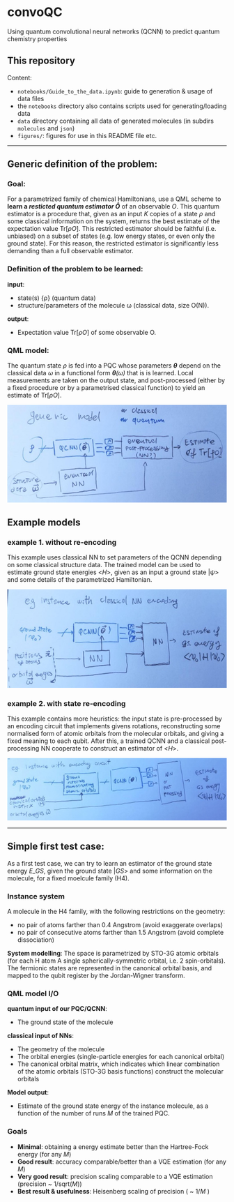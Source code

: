 # convoQC
Using quantum convolutional neural networks (QCNN) to predict quantum chemistry properties


## This repository

Content:
- `notebooks/Guide_to_the_data.ipynb`: guide to generation & usage of data files
- the `notebooks` directory also contains scripts used for generating/loading data
- `data` directory containing all data of generated molecules (in subdirs `molecules` and `json`)
- `figures/`: figures for use in this README file etc.


---

## Generic definition of the problem:

### Goal: 
For a parametrized family of chemical Hamiltonians, use a QML scheme to **learn a *resticted quantum estimator Ô*** of an observable *O*. 
This quantum estimator is a procedure that, given as an input *K* copies of a state *ρ* and some classical information on the system, returns the best estimate of the expectation value Tr[*ρO*].
This restricted estimator should be faithful (i.e. unbiased) on a subset of states (e.g. low energy states, or even only the ground state).
For this reason, the restricted estimator is significantly less demanding than a full observable estimator.

### Definition of the problem to be learned:
**input**: 
- state(s) {ρ} (quantum data)
- structure/parameters of the molecule ω (classical data, size O(N)).

**output**: 
- Expectation value Tr[*ρO*] of some observable O.

### QML model:
The quantum state *ρ* is fed into a PQC whose parameters ***θ*** depend on the classical data *ω* in a functional form ***θ**(ω)* that is is learned.
Local measurements are taken on the output state, and post-processed (either by a fixed procedure or by a parametrised classical function) to yield an estimate of Tr[*ρΟ*].

![generic model drawing](figures/generic_model.jpg)


## Example models

### example 1. without re-encoding
This example uses classical NN to set parameters of the QCNN depending on some classical structure data.
The trained model can be used to estimate ground state energies <*H*>, given as an input a ground state |*ψ*> and some details of the parametrized Hamiltonian.
   
![example 1 circuit model drawing](figures/example_1.jpg)


### example 2. with state re-encoding
This example contains more heuristics: the input state is pre-processed by an encoding circuit that implements givens rotations, reconstructing some normalised form of atomic orbitals from the molecular orbitals, and giving a fixed meaning to each qubit.
After this, a trained QCNN and a classical post-processing NN cooperate to construct an estimator of <*H*>.
   
![example 2 circuit model drawing](figures/example_2.jpg)

---

## Simple first test case:

As a first test case, we can try to learn an estimator of the ground state energy *E_GS*, given the ground state |*GS*> and some information on the molecule, for a fixed moelcule family (H4).

### Instance system
A molecule in the H4 family, with the following restrictions on the geometry:
- no pair of atoms farther than 0.4 Angstrom (avoid exaggerate overlaps)
- no pair of consecutive atoms farther than 1.5 Angstrom (avoid complete dissociation)

**System modelling**:
The space is parametrized by STO-3G atomic orbitals (for each H atom A single spherically-symmetric orbital, i.e. 2 spin-orbitals).
The fermionic states are represented in the canonical orbital basis, and mapped to the qubit register by the Jordan-Wigner transform.

### QML model I/O

**quantum input of our PQC/QCNN**: 
- The ground state of the molecule
    
**classical input of NNs**:
- The geometry of the molecule
- The orbital energies (single-particle energies for each canonical orbital)
- The canonical orbital matrix, which indicates which linear combination of the atomic orbitals (STO-3G basis functions) construct the molecular orbitals

**Model output**:
- Estimate of the ground state energy of the instance molecule, as a function of the number of runs *M* of the trained PQC.

### Goals

- **Minimal**: obtaining a energy estimate better than the Hartree-Fock energy (for any *M*)
- **Good result**: accuracy comparable/better than a VQE estimation (for any *M*)
- **Very good result**: precision scaling comparable to a VQE estimation (precision ~ 1/sqrt(*M*))
- **Best result & usefulness**: Heisenberg scaling of precision ( ~ 1/*M* )


